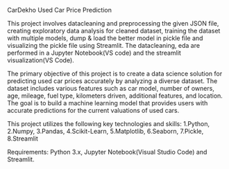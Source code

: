 CarDekho Used Car Price Prediction

This project involves datacleaning and preprocessing the given JSON file, creating exploratory data analysis for cleaned dataset, training the dataset with multiple models, dump & load the better model in pickle file and visualizing the pickle file using Streamlit. 
The datacleaning, eda are performed in a Jupyter Notebook(VS code) and the streamlit visualization(VS Code).

The primary objective of this project is to create a data science solution for predicting used car prices accurately by analyzing a diverse dataset. 
The dataset includes various features such as car model, number of owners, age, mileage, fuel type, kilometers driven, additional features, and location. 
The goal is to build a machine learning model that provides users with accurate predictions for the current valuations of used cars.

This project utilizes the following key technologies and skills:
       1.Python, 2.Numpy, 3.Pandas, 4.Scikit-Learn, 5.Matplotlib, 6.Seaborn, 7.Pickle, 8.Streamlit

Requirements: Python 3.x, Jupyter Notebook(Visual Studio Code) and Streamlit.
